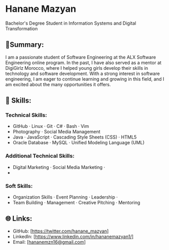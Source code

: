 # Hanane Mazyan
Bachelor's Degree Student in Information Systems and Digital Transformation

## 🌟Summary:

 I am a passionate student of Software Engineering at the ALX Software Engineering online program.
 In the past, I have also served as a mentor at DigiGirlz Morocco, where I helped young girls develop their skills in technology and software development.
 With a strong interest in software engineering, I am eager to continue learning and growing in this field, and I am excited about the many opportunities it offers.
 
##  🔧 Skills:

### Technical Skills:

* GitHub · Linux · Git · C#  · Bash · Vim 
* Photography · Social Media Management 
* Java · JavaScript · Cascading Style Sheets (CSS) · HTML5
* Oracle Database · MySQL · Unified Modeling Language (UML)

### Additional Technical Skills:

* Digital Marketing · Social Media Marketing ·
* 
### Soft Skills:

* Organization Skills · Event Planning · Leadership ·
* Team Building · Management · Creative Pitching · Mentoring

## 🌐 Links:

* GitHub: [https://twitter.com/hanane_mazyan]
* LinkedIn: [https://www.linkedin.com/in/hananemazyan1/]
* Email: [hananemzn16@gmail.com]

<!---
hananemazyan/hananemazyan is a ✨ special ✨ repository because its `README.md` (this file) appears on your GitHub profile.
You can click the Preview link to take a look at your changes.
--->
